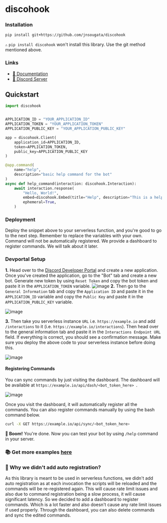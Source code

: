# discohook

### Installation

```bash
pip install git+https://github.com/jnsougata/discohook
```
` ⚠️ ` `pip install discohook` won't install this library. Use the git method mentioned above.

### Links

- [📕 Documentation](https://discohook.readthedocs.io/en/latest/)
- [💬 Discord Server](https://discord.gg/5PwqKbM7wu)

## Quickstart

```python
import discohook


APPLICATION_ID = "YOUR_APPLICATION_ID"
APPLICATION_TOKEN = "YOUR_APPLICATION_TOKEN"
APPLICATION_PUBLIC_KEY = "YOUR_APPLICATION_PUBLIC_KEY"

app = discohook.Client(
    application_id=APPLICATION_ID,
    token=APPLICATION_TOKEN,
    public_key=APPLICATION_PUBLIC_KEY
)

@app.command(
    name="help", 
    description="basic help command for the bot"
)
async def help_command(interaction: discohook.Interaction):
    await interaction.response(
        "Hello, World!",
        embed=discohook.Embed(title="Help", description="This is a help command"),
        ephemeral=True,
    )
```
### Deployment
Deploy the snippet above to your serverless function, and you're good to go to the next step.
Remember to replace the variables with your own.
Command will not be automatically registered.
We provide a dashboard to register commands.
We will talk about it later.

### Devportal Setup
**1.** Head over to the [Discord Developer Portal](https://discord.com/developers/applications) and create a new application. Once you've created the application, go to the "Bot" tab and create a new bot. Generate new token by using `Reset Token` and copy the bot token and paste it in the `APPLICATION_TOKEN` variable.
![image](https://user-images.githubusercontent.com/53375272/205481601-934f7304-96a1-493f-82ed-91a3890e6352.png)
**2.** Then go to the `General Information` tab and copy the `Application ID` and paste it in the `APPLICATION_ID` variable and copy the `Public Key` and paste it in the `APPLICATION_PUBLIC_KEY` variable.

![image](https://user-images.githubusercontent.com/53375272/205481675-5e2f338f-7524-4e70-af65-bacfa48d1541.png)

**3.** Then take you serverless instance `URL` i.e. `https://example.io` and add `/interactions` to it (i.e. `https://example.io/interactions`). Then head over to the general information tab and paste it in the `Interactions Endpoint URL` field. If everything is correct, you should see a confirmation message. Make sure you deploy the above code to your serverless instance before doing this.

![image](https://user-images.githubusercontent.com/53375272/205481706-3ecae6ba-1c98-4b55-bcfd-bf42ac1ad10e.png)


#### Registering Commands
You can sync commands by just visiting the dashboard.
The dashboard will be available at `https://example.io/api/dash/<bot_token_here> `. 

![image](https://user-images.githubusercontent.com/53375272/229229047-38102ff8-16ea-4f57-8e33-4e00fed939a2.png)

Once you visit the dashboard, it will automatically register all the commands. 
You can also register commands manually by using the bash command below.   
```bash
curl -X GET https://example.io/api/sync/<bot_token_here>
```

**🎉 Boom!** You're done. Now you can test your bot by using ` /help ` command in your server.

### 📚 Get more examples [here](examples)

### 📕 Why we didn't add auto registration?
As this library is meant to be used in serverless functions,
we didn't add auto registration as at each invocation the scripts will be reloaded
and the commands will be re-registered again.
This will cause rate limit issues and also due to command registration being a slow process,
it will cause significant latency.
So we decided to add a dashboard to register commands.
Which is a lot faster and also doesn't cause any rate limit issues if used properly.
Through the dashboard, you can also delete commands and sync the edited commands.

